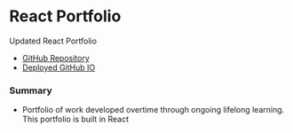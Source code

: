 # React Portfolio

Updated React Portfolio

* [GitHub Repository](https://github.com/Shawn-Morgan)
* [Deployed GitHub IO](https://shawn-morgan.github.io)

### Summary
* Portfolio of work developed overtime through ongoing lifelong learning. This portfolio is built in React